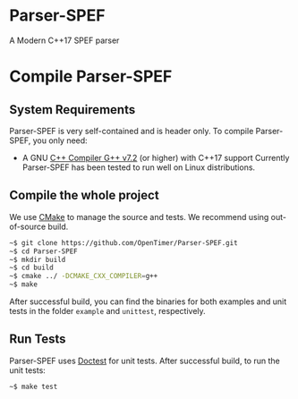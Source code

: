 # Parser-SPEF
A Modern C++17 SPEF parser 


# Compile Parser-SPEF

## System Requirements 
Parser-SPEF is very self-contained and is header only. To compile Parser-SPEF, you only need:
+ A GNU [C++ Compiler G++ v7.2](https://gcc.gnu.org/gcc-7/) (or higher) with C++17 support 
Currently Parser-SPEF has been tested to run well on Linux distributions. 

## Compile the whole project
We use [CMake](https://cmake.org/) to manage the source and tests. 
We recommend using out-of-source build.

```bash
~$ git clone https://github.com/OpenTimer/Parser-SPEF.git
~$ cd Parser-SPEF
~$ mkdir build
~$ cd build
~$ cmake ../ -DCMAKE_CXX_COMPILER=g++
~$ make 
```

After successful build, you can find the binaries for both examples and unit tests in the 
folder `example` and `unittest`, respectively.

## Run Tests
Parser-SPEF uses [Doctest](https://github.com/onqtam/doctest) for unit tests. After successful build, 
to run the unit tests:
```bash
~$ make test
```


